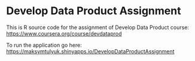 # Develop Data Product Assignment

This is R source code for the assignment of Develop Data Product course: https://www.coursera.org/course/devdataprod

To run the application go here: https://maksymtulyuk.shinyapps.io/DevelopDataProductAssignment
